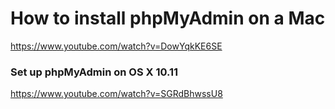 # How to install phpMyAdmin on a Mac

https://www.youtube.com/watch?v=DowYqkKE6SE

### Set up phpMyAdmin on OS X 10.11

https://www.youtube.com/watch?v=SGRdBhwssU8